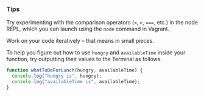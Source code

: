 ### Tips

Try experimenting with the comparison operators (`<`, `>`, `===`, etc.) in the node REPL, which you can launch using the `node` command in Vagrant.

Work on your code iteratively – that means in small pieces. 

To help you figure out how to use `hungry` and `availableTime` inside your function, try outputting their values to the Terminal as follows.

```JavaScript
function whatToDoForLunch(hungry, availableTime) {
  console.log("hungry is", hungry);
  console.log("availableTime is", availableTime);
}
```
